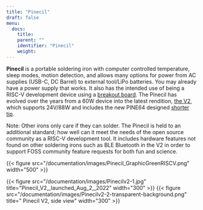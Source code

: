 ```yaml
---
title: "Pinecil"
draft: false
menu:
  docs:
    title:
    parent: ""
    identifier: "Pinecil"
    weight: 
---
```


**Pinecil** is a portable soldering iron with computer controlled temperature, sleep modes, motion detection, and allows many options for power from AC supplies (USB-C, DC Barrel) to external tool/LiPo batteries. You may already have a power supply that works. It also has the intended use of being a RISC-V development device using a [breakout board](/documentation/Pinecil/Breakout_board/). The Pinecil has evolved over the years from a 60W device into the latest rendition, [the V2](/documentation/Pinecil/Further_information/History_of_hardware_changes/), which supports 24V/88W and includes the new PINE64 designed [shorter tip](/documentation/Pinecil/Tips#I._Short_tips).

Note: Other irons only care if they can solder. The Pinecil is held to an additional standard; how well can it meet the needs of the open source community as a RISC-V development tool. It includes hardware features not found on other soldering irons such as BLE Bluetooth in the V2 in order to support FOSS community feature requests for both fun and science.

{{< figure src="/documentation/images/Pinecil_GraphicGreenRISCV.png" width="500" >}}

{{< figure src="/documentation/images/Pinecilv2-1.jpg" title="Pinecil_V2,_launched_Aug_2,_2022" width="300" >}}
{{< figure src="/documentation/images/Pinecilv2-2-transparent-background.png" title=" Pinecil V2, side view" width="300" >}}
